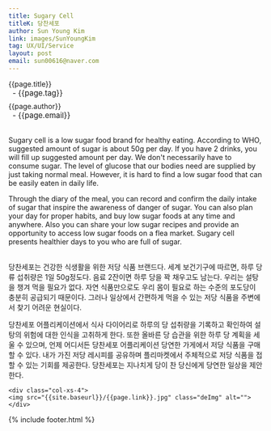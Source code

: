 ```yaml
---
title: Sugary Cell
titleK: 당찬세포
author: Sun Young Kim
link: images/SunYoungKim
tag: UX/UI/Service
layout: post
email: sun00616@naver.com
---	
```


<div class="container">

<div class="deDep">
{{page.title}}<br>
<p style="font-size:15px; margin:0px; padding:0px 0px 0px 8px; margin:0px 0px 8px 0px;">- {{page.tag}}</p>
{{page.author}}<br>
<p style="font-size:15px; margin:0px; padding:0px 0px 0px 8px;">- {{page.email}}</p>
</div>

<br>

<div class="det lato">

<!--영문-->
Sugary cell is a low sugar food brand for healthy eating. According to WHO, suggested amount of sugar is about 50g per day. If you have 2 drinks, you will fill up suggested amount per day. We don't necessarily have to consume sugar. The level of glucose that our bodies need are supplied by just taking normal meal. However, it is hard to find a low sugar food that can be easily eaten in daily life. 

Through the diary of the meal, you can record and confirm the daily intake of sugar that inspire the awareness of danger of sugar. You can also plan your day for proper habits, and buy low sugar foods at any time and anywhere. Also you can share your low sugar recipes and provide an opportunity to access low sugar foods on a flea market. Sugary cell presents healthier days to you who are full of sugar.

<!--영문-->

</div>


<div class="noto">
<!--국문-->

<br>
당찬세포는 건강한 식생활을 위한 저당 식품 브랜드다. 
세계 보건기구에 따르면, 하루 당류 섭취량은 1일 50g정도다. 음료 2잔이면 하루 당을 꽉 채우고도 남는다. 우리는 설탕을 챙겨 먹을 필요가 없다. 자연 식품만으로도 우리 몸이 필요로 하는 수준의 포도당이 충분히 공급되기 때문이다. 그러나 일상에서 간편하게 먹을 수 있는 저당 식품을 주변에서 찾기 어려운 현실이다.
 
당찬세포 어플리케이션에서 식사 다이어리로 하루의 당 섭취량을 기록하고 확인하여 설탕의 위험에 대한 인식을 고취하게 한다. 또한 올바른 당 습관을 위한 하루 당 계획을 세울 수 있으며, 언제 어디서든 당찬세포 어플리케이션 당연한 가게에서 저당 식품을 구매할 수 있다. 내가 가진 저당 레시피를 공유하며 플리마켓에서 주체적으로 저당 식품을 접할 수 있는 기회를 제공한다. 당찬세포는 지나치게 당이 찬 당신에게 당연한 일상을 제안한다.

<!--국문-->

</div>

<div class="row noto">
	
	<div class="col-xs-4">
	<img src="{{site.baseurl}}/{{page.link}}.jpg" class="deImg" alt=""></div>
	
</div>

	

</div> 

{% include footer.html %}